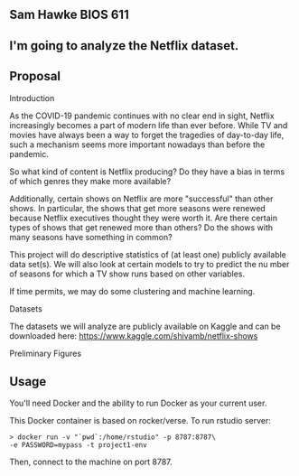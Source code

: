 Sam Hawke
BIOS 611
----------------------------------------

I'm going to analyze the Netflix dataset.
----------------------------------------


Proposal
------------------------------------------

Introduction


As the COVID-19 pandemic continues with no clear end in sight, Netflix increasingly becomes a part of modern life than ever before. While TV and movies have always been a way to forget the tragedies of day-to-day life, such a mechanism seems more important nowadays than before the pandemic.

So what kind of content is Netflix producing? Do they have a bias in terms of which genres they make more available?

Additionally, certain shows on Netflix are more "successful" than other shows. In particular, the shows that get more seasons were renewed because Netflix executives thought they were worth it. Are there certain types of shows that get renewed more than others? Do the shows with many seasons have something in common?

This project will do descriptive statistics of (at least one) publicly available data set(s). We will also look at certain models to try to predict the nu mber of seasons for which a TV show runs based on other variables.

If time permits, we may do some clustering and machine learning.


Datasets

The datasets we will analyze are publicly available on Kaggle and can be downloaded here: https://www.kaggle.com/shivamb/netflix-shows



Preliminary Figures




Usage
------

You'll need Docker and the ability to run Docker as your current user.

This Docker container is based on rocker/verse. To run rstudio server:

    > docker run -v "`pwd`:/home/rstudio" -p 8787:8787\
    -e PASSWORD=mypass -t project1-env

Then, connect to the machine on port 8787.

